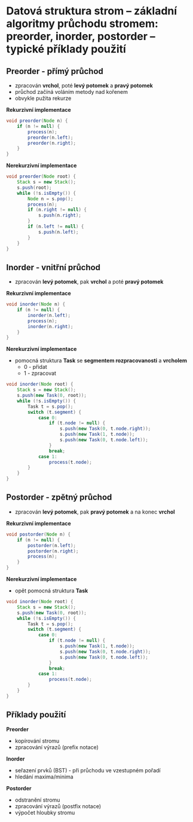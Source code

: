 # Datová struktura strom – základní algoritmy průchodu stromem: preorder, inorder, postorder – typické příklady použití

## Preorder - přímý průchod

- zpracován **vrchol**, poté **levý potomek** a **pravý potomek**
- průchod začíná voláním metody nad kořenem
- obvykle pužita rekurze

**Rekurzivní implementace**
```java
void preorder(Node n) {
	if (n != null) {
		process(n);
		preorder(n.left);
		preorder(n.right);
	}
}
```

**Nerekurzivní implementace**
```java
void preorder(Node root) {
	Stack s = new Stack();
	s.push(root);
	while (!s.isEmpty()) {
		Node n = s.pop();
		process(n);
		if (n.right != null) {
			s.push(n.right);
		}
		if (n.left != null) {
			s.push(n.left);
		}
	}
}
```

## Inorder - vnitřní průchod

- zpracován **levý potomek**, pak **vrchol** a poté **pravý potomek** 

**Rekurzivní implementace**
```java
void inorder(Node n) {
	if (n != null) {
		inorder(n.left);
		process(n);
		inorder(n.right);
	}
}
```

**Nerekurzivní implementace**
- pomocná struktura **Task** se **segmentem rozpracovanosti** a **vrcholem**
	- 0 - přidat
	- 1 - zpracovat
```java
void inorder(Node root) {
	Stack s = new Stack();
	s.push(new Task(0, root));
	while (!s.isEmpty()) {
		Task t = s.pop();
		switch (t.segment) {
			case 0:
				if (t.node != null) {
					s.push(new Task(0, t.node.right));
					s.push(new Task(1, t.node));
					s.push(new Task(0, t.node.left));
				}
				break;
			case 1:
				process(t.node);
		}
	}
}
```

## Postorder - zpětný průchod

- zpracován **levý potomek**, pak **pravý potomek** a na konec **vrchol**

**Rekurzivní implementace**
```java
void postorder(Node n) {
	if (n != null) {
		postorder(n.left);
		postorder(n.right);
		process(n);
	}
}
```

**Nerekurzivní implementace**
- opět pomocná struktura **Task**

```java
void inorder(Node root) {
	Stack s = new Stack();
	s.push(new Task(0, root));
	while (!s.isEmpty()) {
		Task t = s.pop();
		switch (t.segment) {
			case 0:
				if (t.node != null) {
					s.push(new Task(1, t.node));
					s.push(new Task(0, t.node.right));
					s.push(new Task(0, t.node.left));
				}
				break;
			case 1:
				process(t.node);
		}
	}
}
```

## Příklady použití

**Preorder**
- kopírování stromu
- zpracování výrazů (prefix notace)

**Inorder**
- seřazení prvků (BST) - při průchodu ve vzestupném pořadí
- hledání maxima/minima

**Postorder**
- odstranění stromu
- zpracování výrazů (postfix notace)
- výpočet hloubky stromu